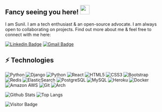 ## Fancy seeing you here! <img src="https://raw.githubusercontent.com/aemmadi/aemmadi/master/wave.gif" width="30px">

I am Sunil. I am a tech enthusiast & an open-source advocate. I am always open to collaborating on projects. Find out more about me & feel free to connect with me here:

[![Linkedin Badge](https://img.shields.io/badge/-sunil-blue?style=flat-square&logo=Linkedin&logoColor=white&link=https://www.linkedin.com/in/sunil-subramanya-bs-301188169/)](https://www.linkedin.com/in/sunil-subramanya-bs-301188169/)
[![Gmail Badge](https://img.shields.io/badge/-sunil1996@gmail.com-c14438?style=flat-square&logo=Gmail&logoColor=white&link=mailto:sunil1996@gmail.com)](mailto:sunil1996@gmail.com)

## ⚡ Technologies

![Python](https://img.shields.io/badge/-Python-black?style=flat-square&logo=Python)
![Django](https://img.shields.io/badge/-Django-black?style=flat-square&logo=django)
![Python](https://img.shields.io/badge/-Flask-black?style=flat-square&logo=Python)
![React](https://img.shields.io/badge/-React-black?style=flat-square&logo=react)
![HTML5](https://img.shields.io/badge/-HTML5-E34F26?style=flat-square&logo=html5&logoColor=white)
![CSS3](https://img.shields.io/badge/-CSS3-1572B6?style=flat-square&logo=css3)
![Bootstrap](https://img.shields.io/badge/-Bootstrap-563D7C?style=flat-square&logo=bootstrap)
![Redis](https://img.shields.io/badge/-Redis-black?style=flat-square&logo=Redis)
![ElasticSearch](https://img.shields.io/badge/-ElasticSearch-005571?style=flat-square&logo=elasticsearch)
![PostgreSQL](https://img.shields.io/badge/-PostgreSQL-336791?style=flat-square&logo=postgresql)
![MySQL](https://img.shields.io/badge/-MySQL-black?style=flat-square&logo=mysql)
![Heroku](https://img.shields.io/badge/-Heroku-430098?style=flat-square&logo=heroku)
![Docker](https://img.shields.io/badge/-Docker-black?style=flat-square&logo=docker)
![Amazon AWS](https://img.shields.io/badge/Amazon%20AWS-232F3E?style=flat-square&logo=amazon-aws)
![Git](https://img.shields.io/badge/-Git-black?style=flat-square&logo=git)
![Arch](https://img.shields.io/badge/-ArchLinux-black?style=flat-square&logo=archlinux)


![Github Stats](https://github-readme-stats.vercel.app/api?username=sunilRF9&count_private=true&show_icons=true&include_all_commits=true)
![Top Langs](https://github-readme-stats.vercel.app/api/top-langs/?username=sunilRF9&hide=TeX&layout=compact)

![Visitor Badge](https://visitor-badge.laobi.icu/badge?page_id=sunilRF9.sunilRF9)
